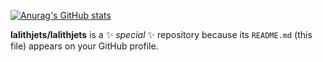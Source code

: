 [![Anurag's GitHub stats](https://github-readme-stats.vercel.app/api?username=flaick)](https://github.com/anuraghazra/github-readme-stats)

**lalithjets/lalithjets** is a ✨ _special_ ✨ repository because its `README.md` (this file) appears on your GitHub profile.

